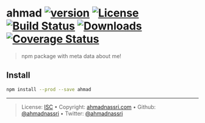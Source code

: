 # ahmad [![version][npm-version]][npm-url] [![License][license-image]][license-url] [![Build Status][travis-image]][travis-url] [![Downloads][npm-downloads]][npm-url] [![Coverage Status][codeclimate-coverage]][codeclimate-url]

> npm package with meta data about me!

## Install

```bash
npm install --prod --save ahmad
```

---
> License: [ISC][license-url] &bull; 
> Copyright: [ahmadnassri.com](https://www.ahmadnassri.com) &bull; 
> Github: [@ahmadnassri](https://github.com/ahmadnassri) &bull; 
> Twitter: [@ahmadnassri](https://twitter.com/ahmadnassri)

[license-url]: http://choosealicense.com/licenses/isc/
[license-image]: https://img.shields.io/github/license/ahmadnassri/node-ahmad.svg?style=flat-square

[travis-url]: https://travis-ci.org/ahmadnassri/node-ahmad
[travis-image]: https://img.shields.io/travis/ahmadnassri/node-ahmad.svg?style=flat-square

[npm-url]: https://www.npmjs.com/package/ahmad
[npm-version]: https://img.shields.io/npm/v/ahmad.svg?style=flat-square
[npm-downloads]: https://img.shields.io/npm/dm/ahmad.svg?style=flat-square

[codeclimate-url]: https://codeclimate.com/github/ahmadnassri/node-ahmad
[codeclimate-coverage]: https://api.codeclimate.com/v1/badges/59c8822c6bffc8e35456/test_coverage?style=flat-square
